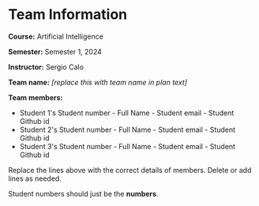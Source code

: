 # Team Information

**Course:** Artificial Intelligence 

**Semester:** Semester 1, 2024

**Instructor:** Sergio Calo

**Team name:** _[replace this with team name in plan text]_

**Team members:**

* Student 1's Student number - Full Name - Student email - Student Github id
* Student 2's Student number - Full Name - Student email - Student Github id
* Student 3's Student number - Full Name - Student email - Student Github id

Replace the lines above with the correct details of members. Delete or add lines as needed.

Student numbers should just be the **numbers**.
